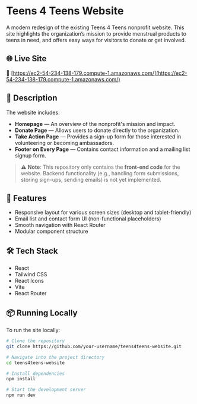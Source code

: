 # Teens 4 Teens Website

A modern redesign of the existing Teens 4 Teens nonprofit website. This site highlights the organization’s mission to provide menstrual products to teens in need, and offers easy ways for visitors to donate or get involved.

## 🌐 Live Site

🔗 [https://ec2-54-234-138-179.compute-1.amazonaws.com/](https://ec2-54-234-138-179.compute-1.amazonaws.com/)

## 📄 Description

The website includes:

- **Homepage** — An overview of the nonprofit's mission and impact.
- **Donate Page** — Allows users to donate directly to the organization.
- **Take Action Page** — Provides a sign-up form for those interested in volunteering or becoming ambassadors.
- **Footer on Every Page** — Contains contact information and a mailing list signup form.

> ⚠️ **Note**: This repository only contains the **front-end code** for the website. Backend functionality (e.g., handling form submissions, storing sign-ups, sending emails) is not yet implemented.

## 🚀 Features

- Responsive layout for various screen sizes (desktop and tablet-friendly)
- Email list and contact form UI (non-functional placeholders)
- Smooth navigation with React Router
- Modular component structure

## 🛠️ Tech Stack

- React
- Tailwind CSS
- React Icons
- Vite
- React Router

## 📦 Running Locally

To run the site locally:

```bash
# Clone the repository
git clone https://github.com/your-username/teens4teens-website.git

# Navigate into the project directory
cd teens4teens-website

# Install dependencies
npm install

# Start the development server
npm run dev
```
